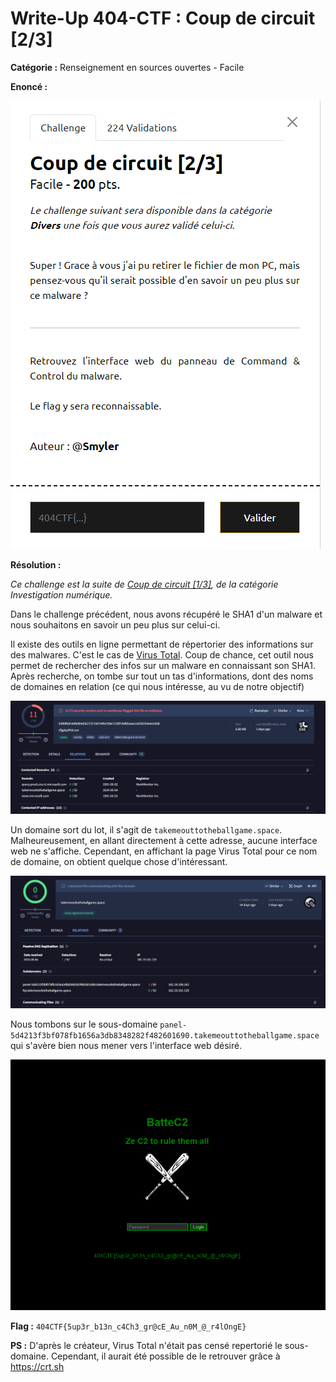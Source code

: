 # Write-Up 404-CTF : Coup de circuit [2/3]

__Catégorie :__ Renseignement en sources ouvertes - Facile

**Enoncé :**

![Enoncé](images/enonce.png)

**Résolution :**

_Ce challenge est la suite de [Coup de circuit [1/3]](../../forensic/Coup%20de%20circuit%20[1_3]/), de la catégorie Investigation numérique._

Dans le challenge précédent, nous avons récupéré le SHA1 d'un malware et nous souhaitons en savoir un peu plus sur celui-ci.

Il existe des outils en ligne permettant de répertorier des informations sur des malwares. C'est le cas de [Virus Total](https://www.virustotal.com). Coup de chance, cet outil nous permet de rechercher des infos sur un malware en connaissant son SHA1. Après recherche, on tombe sur tout un tas d'informations, dont des noms de domaines en relation (ce qui nous intéresse, au vu de notre objectif)

![Image1](images/image1.png)

Un domaine sort du lot, il s'agit de `takemeouttotheballgame.space`. Malheureusement, en allant directement à cette adresse, aucune interface web ne s'affiche. Cependant, en affichant la page Virus Total pour ce nom de domaine, on obtient quelque chose d'intéressant.

![Image2](images/image2.png)

Nous tombons sur le sous-domaine `panel-5d4213f3bf078fb1656a3db8348282f482601690.takemeouttotheballgame.space` qui s'avère bien nous mener vers l'interface web désiré.

![Image3](images/image3.png)

**Flag :** `404CTF{5up3r_b13n_c4Ch3_gr@cE_Au_n0M_@_r4lOngE}`

**PS :** D'après le créateur, Virus Total n'était pas censé repertorié le sous-domaine. Cependant, il aurait été possible de le retrouver grâce à https://crt.sh 